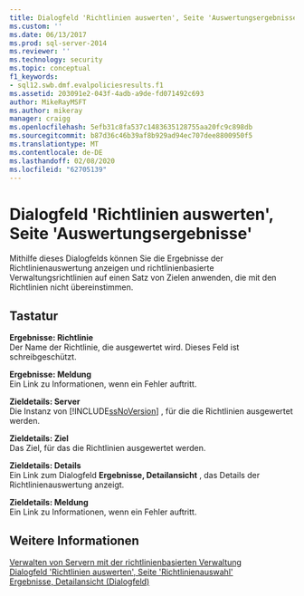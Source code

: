 ```yaml
---
title: Dialogfeld 'Richtlinien auswerten', Seite 'Auswertungsergebnisse' | Microsoft-Dokumentation
ms.custom: ''
ms.date: 06/13/2017
ms.prod: sql-server-2014
ms.reviewer: ''
ms.technology: security
ms.topic: conceptual
f1_keywords:
- sql12.swb.dmf.evalpoliciesresults.f1
ms.assetid: 203091e2-043f-4adb-a9de-fd071492c693
author: MikeRayMSFT
ms.author: mikeray
manager: craigg
ms.openlocfilehash: 5efb31c8fa537c1483635128755aa20fc9c898db
ms.sourcegitcommit: b87d36c46b39af8b929ad94ec707dee8800950f5
ms.translationtype: MT
ms.contentlocale: de-DE
ms.lasthandoff: 02/08/2020
ms.locfileid: "62705139"
---
```

# <a name="evaluate-policies-dialog-box-evaluation-results-page"></a>Dialogfeld 'Richtlinien auswerten', Seite 'Auswertungsergebnisse'
  Mithilfe dieses Dialogfelds können Sie die Ergebnisse der Richtlinienauswertung anzeigen und richtlinienbasierte Verwaltungsrichtlinien auf einen Satz von Zielen anwenden, die mit den Richtlinien nicht übereinstimmen.  
  
## <a name="options"></a>Tastatur  
 **Ergebnisse: Richtlinie**  
 Der Name der Richtlinie, die ausgewertet wird. Dieses Feld ist schreibgeschützt.  
  
 **Ergebnisse: Meldung**  
 Ein Link zu Informationen, wenn ein Fehler auftritt.  
  
 **Zieldetails: Server**  
 Die Instanz von [!INCLUDE[ssNoVersion](../../includes/ssnoversion-md.md)] , für die die Richtlinien ausgewertet werden.  
  
 **Zieldetails: Ziel**  
 Das Ziel, für das die Richtlinien ausgewertet werden.  
  
 **Zieldetails: Details**  
 Ein Link zum Dialogfeld **Ergebnisse, Detailansicht** , das Details der Richtlinienauswertung anzeigt.  
  
 **Zieldetails: Meldung**  
 Ein Link zu Informationen, wenn ein Fehler auftritt.  
  
## <a name="see-also"></a>Weitere Informationen  
 [Verwalten von Servern mit der richtlinienbasierten Verwaltung](administer-servers-by-using-policy-based-management.md)   
 [Dialogfeld 'Richtlinien auswerten', Seite 'Richtlinienauswahl'](evaluate-policies-dialog-box-policy-selection-page.md)   
 [Ergebnisse, Detailansicht (Dialogfeld)](results-detailed-view-dialog-box.md)  
  
  
